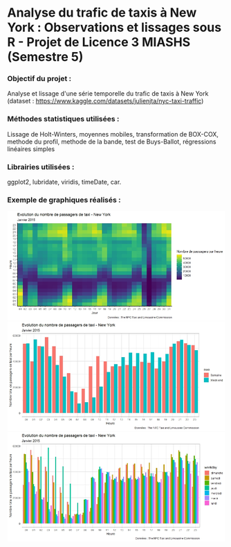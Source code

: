 # Analyse du trafic de taxis à New York : Observations et lissages sous R  - Projet de Licence 3 MIASHS (Semestre 5)

### Objectif du projet : 
Analyse et lissage d'une série temporelle du trafic de taxis à New York (dataset : https://www.kaggle.com/datasets/julienjta/nyc-taxi-traffic)

### Méthodes statistiques utilisées :
Lissage de Holt-Winters, moyennes mobiles, transformation de BOX-COX, methode du profil, methode de la bande, test de Buys-Ballot, régressions linéaires simples
### Librairies utilisées :
ggplot2, lubridate, viridis, timeDate, car.

### Exemple de graphiques réalisés :
<p align="center">
<img src="Exemple_graph_1.jpeg" alt="Exemple_graph_1" width="700"/>
<img src="Exemple_graph_2.jpeg" alt="Exemple_graph_2" width="700"/>
<img src="Exemple_graph_3.jpeg" alt="Exemple_graph_3" width="700"/>
</p>
